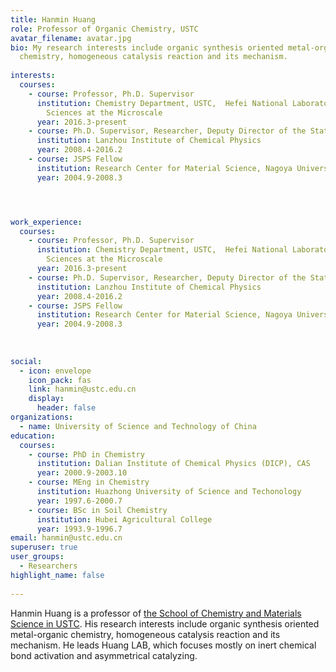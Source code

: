 ```yaml
---
title: Hanmin Huang
role: Professor of Organic Chemistry, USTC
avatar_filename: avatar.jpg
bio: My research interests include organic synthesis oriented metal-organic
  chemistry, homogeneous catalysis reaction and its mechanism.
  
interests:
  courses:
    - course: Professor, Ph.D. Supervisor
      institution: Chemistry Department, USTC,  Hefei National Laboratory for Physical
        Sciences at the Microscale
      year: 2016.3-present
    - course: Ph.D. Supervisor, Researcher, Deputy Director of the State Key Laboratory
      institution: Lanzhou Institute of Chemical Physics
      year: 2008.4-2016.2
    - course: JSPS Fellow
      institution: Research Center for Material Science, Nagoya University
      year: 2004.9-2008.3




work_experience:
  courses:
    - course: Professor, Ph.D. Supervisor
      institution: Chemistry Department, USTC,  Hefei National Laboratory for Physical
        Sciences at the Microscale
      year: 2016.3-present
    - course: Ph.D. Supervisor, Researcher, Deputy Director of the State Key Laboratory
      institution: Lanzhou Institute of Chemical Physics
      year: 2008.4-2016.2
    - course: JSPS Fellow
      institution: Research Center for Material Science, Nagoya University
      year: 2004.9-2008.3
      
      
      
social:
  - icon: envelope
    icon_pack: fas
    link: hanmin@ustc.edu.cn
    display:
      header: false
organizations:
  - name: University of Science and Technology of China
education:
  courses:
    - course: PhD in Chemistry
      institution: Dalian Institute of Chemical Physics (DICP), CAS
      year: 2000.9-2003.10
    - course: MEng in Chemistry
      institution: Huazhong University of Science and Techonology
      year: 1997.6-2000.7
    - course: BSc in Soil Chemistry
      institution: Hubei Agricultural College
      year: 1993.9-1996.7
email: hanmin@ustc.edu.cn
superuser: true
user_groups:
  - Researchers
highlight_name: false
      
---
```

Hanmin Huang is a professor of [the School of Chemistry and Materials Science in USTC](<https://scms.ustc.edu.cn/>). His research interests include organic synthesis oriented metal-organic chemistry, homogeneous catalysis reaction and its mechanism. He leads Huang LAB, which focuses mostly on inert chemical bond activation and asymmetrical catalyzing.
